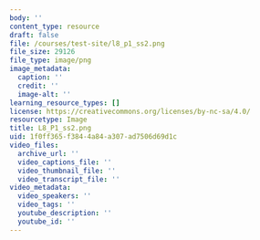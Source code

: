 ```yaml
---
body: ''
content_type: resource
draft: false
file: /courses/test-site/l8_p1_ss2.png
file_size: 29126
file_type: image/png
image_metadata:
  caption: ''
  credit: ''
  image-alt: ''
learning_resource_types: []
license: https://creativecommons.org/licenses/by-nc-sa/4.0/
resourcetype: Image
title: L8_P1_ss2.png
uid: 1f0ff365-f384-4a84-a307-ad7506d69d1c
video_files:
  archive_url: ''
  video_captions_file: ''
  video_thumbnail_file: ''
  video_transcript_file: ''
video_metadata:
  video_speakers: ''
  video_tags: ''
  youtube_description: ''
  youtube_id: ''
---
```

